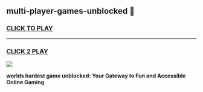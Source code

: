 
## multi-player-games-unblocked 👋
<h3>
<a href="https://premium.freeplayer.one?title=multi-player-games-unblocked&ref=14F">CLICK TO PLAY</a></h3>
<hr>

<h3>
<a href="https://premium.freeplayer.one?title=multi-player-games-unblocked&ref=14F">CLICK 2 PLAY</a>
  
</h3>

<a href="https://premium.freeplayer.one?title=multi-player-games-unblocked&ref=12F/"><img src="https://clearcache.store/games.png"></a>


**worlds hardest game unblocked: Your Gateway to Fun and Accessible Online Gaming**
